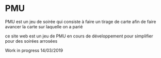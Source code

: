 # PMU

PMU est un jeu de soirée qui consiste à faire un tirage de carte afin de faire avancer la carte sur laquelle on a parié

ce site web est un jeu de PMU en cours de développement pour simplifier pour des soirées arrosées

Work in progress 14/03/2019
